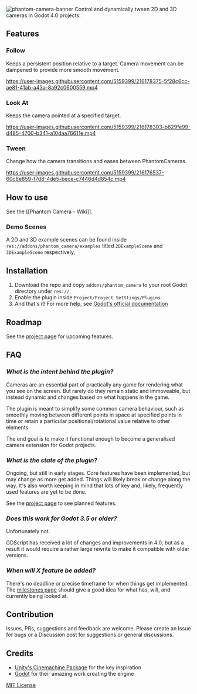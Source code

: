 ![phantom-camera-banner](https://user-images.githubusercontent.com/5159399/215853976-630d5e87-8e88-4586-a548-33ff35d06963.png)
Control and dynamically tween 2D and 3D cameras in Godot 4.0 projects. 

## Features
### Follow
Keeps a persistent position relative to a target.
Camera movement can be dampened to provide more smooth movement.

https://user-images.githubusercontent.com/5159399/216178375-5f28c6cc-ae81-41ab-a43a-8a92c0600559.mp4



### Look At
Keeps the camera pointed at a specified target.

https://user-images.githubusercontent.com/5159399/216178303-b629fe99-d485-4700-b341-a10daa76611e.mp4



### Tween
Change how the camera transitions and eases between PhantomCameras.

https://user-images.githubusercontent.com/5159399/216176537-60c8e859-f7d8-4de5-bece-c7446d4d854c.mp4



## How to use
See the [[Phantom Camera - Wiki]].

### Demo Scenes
A 2D and 3D example scenes can be found inside `res://addons/phantom_camera/examples` titled `2DExampleScene` and `3DExampleScene` respectively,

## Installation
1. Download the repo and copy `addons/phantom_camera` to your root Godot directory under `res://`.
2. Enable the plugin inside `Project/Project Setttings/Plugins`
3. And that's it!
For more help, see [Godot's official documentation](https://docs.godotengine.org/en/stable/tutorials/plugins/editor/installing_plugins.html)

## Roadmap
See the [project page](https://github.com/users/MarcusSkov/projects/3/views/8) for upcoming features.

## FAQ
### _What is the intent behind the plugin?_
Cameras are an essential part of practically any game for rendering what you see on the screen. But rarely do they remain static and immoveable, but instead dynamic and changes based on what happens in the game.

The plugin is meant to simplify some common camera behaviour, such as smoothly moving between different points in space at specified points in time or retain a particular positional/rotational value relative to other elements.

The end goal is to make it functional enough to become a generalised camera extension for Godot projects.

### _What is the state of the plugin?_
Ongoing, but still in early stages. Core features have been implemented, but may change as more get added. Things will likely break or change along the way. It's also worth keeping in mind that lots of key and, likely, frequently used features are yet to be done.

See the [project page](https://github.com/users/MarcusSkov/projects/3/views/8) to see planned features.

### _Does this work for Godot 3.5 or older?_
Unfortunately not.

GDScript has received a lot of changes and improvements in 4.0, but as a result it would require a rather large rewrite to make it compatible with older versions.

### _When will X feature be added?_
There's no deadline or precise timeframe for when things get implemented. The [milestones page](https://github.com/MarcusSkov/phantom-camera/milestones) should give a good idea for what has, will, and currently being looked at.

## Contribution
Issues, PRs, suggestions and feedback are welcome. Please create an Issue for bugs or a Discussion post for suggestions or general discussions.

## Credits
- [Unity's Cinemachine Package](https://unity.com/unity/features/editor/art-and-design/cinemachine) for the key inspiration
- [Godot](https://godotengine.org/) for their amazing work creating the engine

[MIT License](https://github.com/ramokz/phantom-camera/blob/main/LICENSE)
